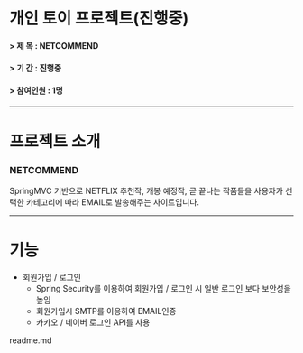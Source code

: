# 개인 토이 프로젝트(진행중)
#### > 제   목 : NETCOMMEND
#### > 기   간 : 진행중
#### > 참여인원 : 1명
---
# 프로젝트 소개
### NETCOMMEND

SpringMVC 기반으로 NETFLIX 추천작, 개봉 예정작, 곧 끝나는 작품들을 사용자가 선택한 카테고리에 따라 EMAIL로 발송해주는 사이트입니다.

---
# 기능
- 회원가입 / 로그인
  + Spring Security를 이용하여 회원가입 / 로그인 시 일반 로그인 보다 보안성을 높임
  + 회원가입시 SMTP를 이용하여 EMAIL인증
  + 카카오 / 네이버 로그인 API를 사용


readme.md
